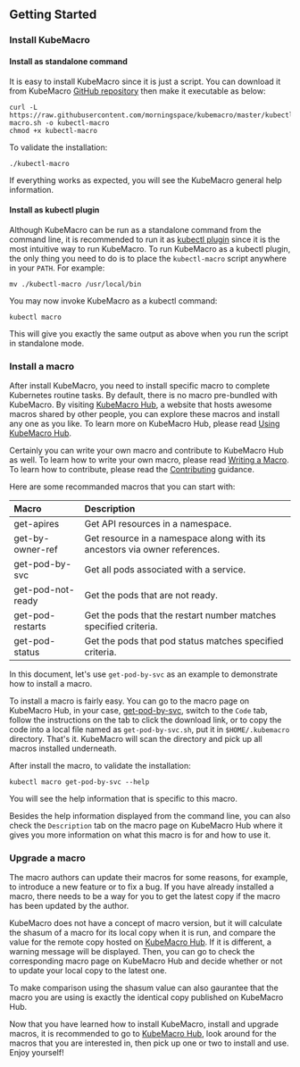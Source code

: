 ## Getting Started

### Install KubeMacro

#### Install as standalone command

It is easy to install KubeMacro since it is just a script. You can download it from KubeMacro [GitHub repository](https://github.com/morningspace/kubemacro/) then make it executable as below:
```shell
curl -L https://raw.githubusercontent.com/morningspace/kubemacro/master/kubectl-macro.sh -o kubectl-macro
chmod +x kubectl-macro
```

To validate the installation:
```shell
./kubectl-macro
```

If everything works as expected, you will see the KubeMacro general help information.

#### Install as kubectl plugin

Although KubeMacro can be run as a standalone command from the command line, it is recommended to run it as [kubectl plugin](https://kubernetes.io/docs/tasks/extend-kubectl/kubectl-plugins/) since it is the most intuitive way to run KubeMacro. To run KubeMacro as a kubectl plugin, the only thing you need to do is to place the `kubectl-macro` script anywhere in your `PATH`. For example:
```shell
mv ./kubectl-macro /usr/local/bin
```

You may now invoke KubeMacro as a kubectl command:
```shell
kubectl macro
```

This will give you exactly the same output as above when you run the script in standalone mode.
<!--
#### Install using Krew

KubeMacro has been submitted to [krew](https://krew.sigs.k8s.io/) as a kubectl plugin distributed on the centralized [krew-index](https://krew.sigs.k8s.io/plugins/), so you can install KubeMacro directly using krew as well:
```shell
krew install macro
```
-->
### Install a macro

After install KubeMacro, you need to install specific macro to complete Kubernetes routine tasks. By default, there is no macro pre-bundled with KubeMacro. By visiting [KubeMacro Hub](https://morningspace.github.io/kubemacro-hub/), a website that hosts awesome macros shared by other people, you can explore these macros and install any one as you like. To learn more on KubeMacro Hub, please read [Using KubeMacro Hub](using-kubemacro-hub.md).

Certainly you can write your own macro and contribute to KubeMacro Hub as well. To learn how to write your own macro, please read [Writing a Macro](writing-a-macro.md). To learn how to contribute, please read the [Contributing](contributing.md) guidance.

Here are some recommanded macros that you can start with:

| Macro             | Description
|:------------------|:-----------------------------
| get-apires        | Get API resources in a namespace.
| get-by-owner-ref  | Get resource in a namespace along with its ancestors via owner references.
| get-pod-by-svc    | Get all pods associated with a service.
| get-pod-not-ready | Get the pods that are not ready.
| get-pod-restarts  | Get the pods that the restart number matches specified criteria.
| get-pod-status    | Get the pods that pod status matches specified criteria.

In this document, let's use `get-pod-by-svc` as an example to demonstrate how to install a macro.

To install a macro is fairly easy. You can go to the macro page on KubeMacro Hub, in your case, [get-pod-by-svc](https://morningspace.github.io/kubemacro-hub/macros/#/docs/get-pod-by-svc), switch to the `Code` tab, follow the instructions on the tab to click the download link, or to copy the code into a local file named as `get-pod-by-svc.sh`, put it in `$HOME/.kubemacro` directory. That's it. KubeMacro will scan the directory and pick up all macros installed underneath.

After install the macro, to validate the installation:
```shell
kubectl macro get-pod-by-svc --help
```
You will see the help information that is specific to this macro.

Besides the help information displayed from the command line, you can also check the `Description` tab on the macro page on KubeMacro Hub where it gives you more information on what this macro is for and how to use it.

### Upgrade a macro

The macro authors can update their macros for some reasons, for example, to introduce a new feature or to fix a bug. If you have already installed a macro, there needs to be a way for you to get the latest copy if the macro has been updated by the author.

KubeMacro does not have a concept of macro version, but it will calculate the shasum of a macro for its local copy when it is run, and compare the value for the remote copy hosted on [KubeMacro Hub](https://morningspace.github.io/kubemacro-hub/). If it is different, a warning message will be displayed. Then, you can go to check the corresponding macro page on KubeMacro Hub and decide whether or not to update your local copy to the latest one.

To make comparison using the shasum value can also gaurantee that the macro you are using is exactly the identical copy published on KubeMacro Hub.

Now that you have learned how to install KubeMacro, install and upgrade macros, it is recommended to go to [KubeMacro Hub](https://morningspace.github.io/kubemacro-hub/), look around for the macros that you are interested in, then pick up one or two to install and use. Enjoy yourself!